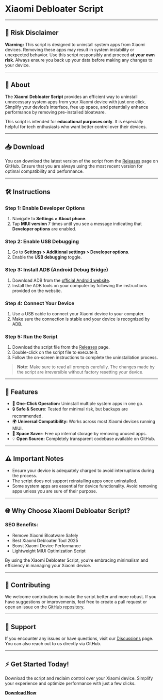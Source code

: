 # Xiaomi Debloater Script

---

## 🚨 **Risk Disclaimer**

**Warning:**
This script is designed to uninstall system apps from Xiaomi devices. Removing these apps may result in system instability or unexpected behavior. Use this script responsibly and proceed **at your own risk**. Always ensure you back up your data before making any changes to your device.

---

## 🌟 **About**

The **Xiaomi Debloater Script** provides an efficient way to uninstall unnecessary system apps from your Xiaomi device with just one click. Simplify your device’s interface, free up space, and potentially enhance performance by removing pre-installed bloatware.

This script is intended for **educational purposes only**. It is especially helpful for tech enthusiasts who want better control over their devices.

---

## 📥 **Download**

You can download the latest version of the script from the [Releases](https://github.com/myself-626/HyperOS-MIUI-debloat-1-click/releases/tag/debloat) page on GitHub. Ensure that you are always using the most recent version for optimal compatibility and performance.

---

## 🛠️ **Instructions**

### Step 1: Enable Developer Options
1. Navigate to **Settings > About phone**.
2. Tap **MIUI version** 7 times until you see a message indicating that **Developer options** are enabled.

### Step 2: Enable USB Debugging
1. Go to **Settings > Additional settings > Developer options**.
2. Enable the **USB debugging** toggle.

### Step 3: Install ADB (Android Debug Bridge)
1. Download ADB from the [official Android website](https://developer.android.com/studio/releases/platform-tools).
2. Install the ADB tools on your computer by following the instructions provided on the website.

### Step 4: Connect Your Device
1. Use a USB cable to connect your Xiaomi device to your computer.
2. Make sure the connection is stable and your device is recognized by ADB.

### Step 5: Run the Script
1. Download the script file from the [Releases]([https://github.com/your-repo/releases](https://github.com/myself-626/HyperOS-MIUI-debloat-1-click/releases/tag/debloat)) page.
2. Double-click on the script file to execute it.
3. Follow the on-screen instructions to complete the uninstallation process.

> **Note:** Make sure to read all prompts carefully. The changes made by the script are irreversible without factory resetting your device.

---

## 📝 **Features**
- 🚀 **One-Click Operation:** Uninstall multiple system apps in one go.
- 🔒 **Safe & Secure:** Tested for minimal risk, but backups are recommended.
- 🌍 **Universal Compatibility:** Works across most Xiaomi devices running MIUI.
- 🧹 **Space Saver:** Free up internal storage by removing unused apps.
- 💡 **Open Source:** Completely transparent codebase available on GitHub.

---

## ⚠️ **Important Notes**
- Ensure your device is adequately charged to avoid interruptions during the process.
- The script does not support reinstalling apps once uninstalled.
- Some system apps are essential for device functionality. Avoid removing apps unless you are sure of their purpose.

---

## 🌐 **Why Choose Xiaomi Debloater Script?**

### **SEO Benefits**:
- Remove Xiaomi Bloatware Safely
- Best Xiaomi Debloater Tool 2025
- Boost Xiaomi Device Performance
- Lightweight MIUI Optimization Script

By using the Xiaomi Debloater Script, you’re embracing minimalism and efficiency in managing your Xiaomi device.

---

## 🤝 **Contributing**
We welcome contributions to make the script better and more robust. If you have suggestions or improvements, feel free to create a pull request or open an issue on the [GitHub repository]([https://github.com/your-repo](https://github.com/myself-626)).

---

## 💬 **Support**
If you encounter any issues or have questions, visit our [Discussions]() page. You can also reach out to us directly via GitHub.

---

## ⚡ **Get Started Today!**
Download the script and reclaim control over your Xiaomi device. Simplify your experience and optimize performance with just a few clicks.

**[Download Now](https://github.com/myself-626/HyperOS-MIUI-debloat-1-click/releases/tag/debloat)**

